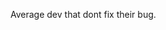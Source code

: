 Average dev that dont fix their bug.

<!---
SukaSingkong/SukaSingkong is a ✨ special ✨ repository because its `README.md` (this file) appears on your GitHub profile.
You can click the Preview link to take a look at your changes.
--->
